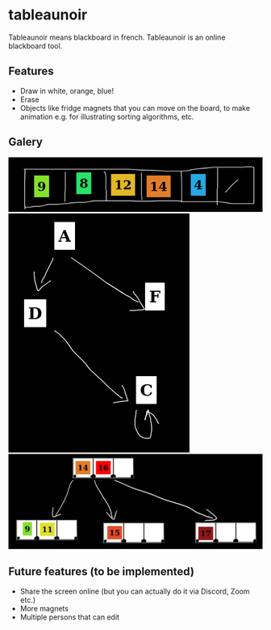 # tableaunoir

Tableaunoir means blackboard in french. Tableaunoir is an online blackboard tool.

## Features

* Draw in white, orange, blue!
* Erase
* Objects like fridge magnets that you can move on the board, to make animation e.g. for illustrating sorting algorithms, etc.

## Galery


![Screenshot](./screenshot.png)
![Screenshot](./screenshot2.png)
![Screenshot](./screenshot3.png)

## Future features (to be implemented)

* Share the screen online (but you can actually do it via Discord, Zoom etc.)
* More magnets
* Multiple persons that can edit

